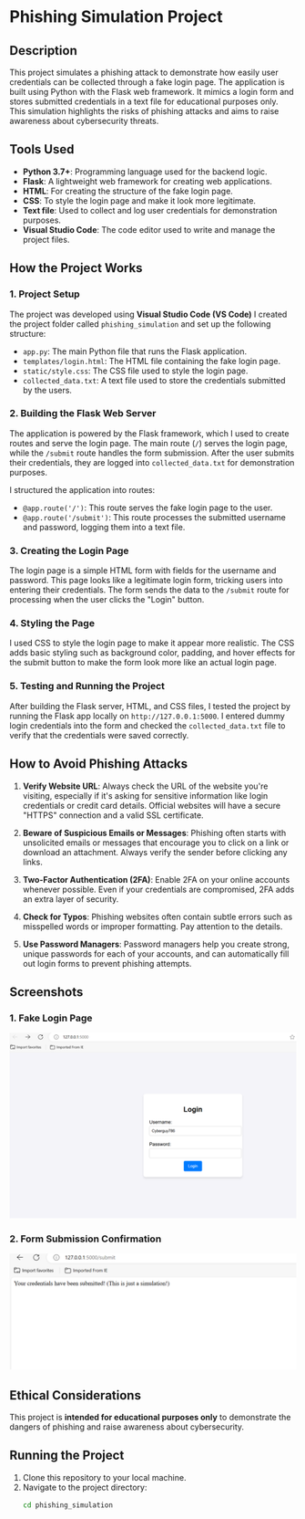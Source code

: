 # Phishing Simulation Project

## Description
This project simulates a phishing attack to demonstrate how easily user credentials can be collected through a fake login page. The application is built using Python with the Flask web framework. It mimics a login form and stores submitted credentials in a text file for educational purposes only. This simulation highlights the risks of phishing attacks and aims to raise awareness about cybersecurity threats.

## Tools Used
- **Python 3.7+**: Programming language used for the backend logic.
- **Flask**: A lightweight web framework for creating web applications.
- **HTML**: For creating the structure of the fake login page.
- **CSS**: To style the login page and make it look more legitimate.
- **Text file**: Used to collect and log user credentials for demonstration purposes.
- **Visual Studio Code**: The code editor used to write and manage the project files.

## How the Project Works

### 1. **Project Setup**
   The project was developed using **Visual Studio Code (VS Code)** I created the project folder called `phishing_simulation` and set up the following structure:
   - `app.py`: The main Python file that runs the Flask application.
   - `templates/login.html`: The HTML file containing the fake login page.
   - `static/style.css`: The CSS file used to style the login page.
   - `collected_data.txt`: A text file used to store the credentials submitted by the users.

### 2. **Building the Flask Web Server**
   The application is powered by the Flask framework, which I used to create routes and serve the login page. The main route (`/`) serves the login page, while the `/submit` route handles the form submission. After the user submits their credentials, they are logged into `collected_data.txt` for demonstration purposes.

   I structured the application into routes:
   - `@app.route('/')`: This route serves the fake login page to the user.
   - `@app.route('/submit')`: This route processes the submitted username and password, logging them into a text file.

### 3. **Creating the Login Page**
   The login page is a simple HTML form with fields for the username and password. This page looks like a legitimate login form, tricking users into entering their credentials. The form sends the data to the `/submit` route for processing when the user clicks the "Login" button.

### 4. **Styling the Page**
   I used CSS to style the login page to make it appear more realistic. The CSS adds basic styling such as background color, padding, and hover effects for the submit button to make the form look more like an actual login page.

### 5. **Testing and Running the Project**
   After building the Flask server, HTML, and CSS files, I tested the project by running the Flask app locally on `http://127.0.0.1:5000`. I entered dummy login credentials into the form and checked the `collected_data.txt` file to verify that the credentials were saved correctly.

## How to Avoid Phishing Attacks

1. **Verify Website URL**: Always check the URL of the website you're visiting, especially if it's asking for sensitive information like login credentials or credit card details. Official websites will have a secure "HTTPS" connection and a valid SSL certificate.
   
2. **Beware of Suspicious Emails or Messages**: Phishing often starts with unsolicited emails or messages that encourage you to click on a link or download an attachment. Always verify the sender before clicking any links.
   
3. **Two-Factor Authentication (2FA)**: Enable 2FA on your online accounts whenever possible. Even if your credentials are compromised, 2FA adds an extra layer of security.

4. **Check for Typos**: Phishing websites often contain subtle errors such as misspelled words or improper formatting. Pay attention to the details.

5. **Use Password Managers**: Password managers help you create strong, unique passwords for each of your accounts, and can automatically fill out login forms to prevent phishing attempts.

## Screenshots

### 1. **Fake Login Page**
   ![Fake Login Page](Login_page.png)

### 2. **Form Submission Confirmation**
   ![Form Submission](Login_submission.png)

## Ethical Considerations
This project is **intended for educational purposes only** to demonstrate the dangers of phishing and raise awareness about cybersecurity.

## Running the Project
1. Clone this repository to your local machine.
2. Navigate to the project directory:
   ```bash
   cd phishing_simulation

